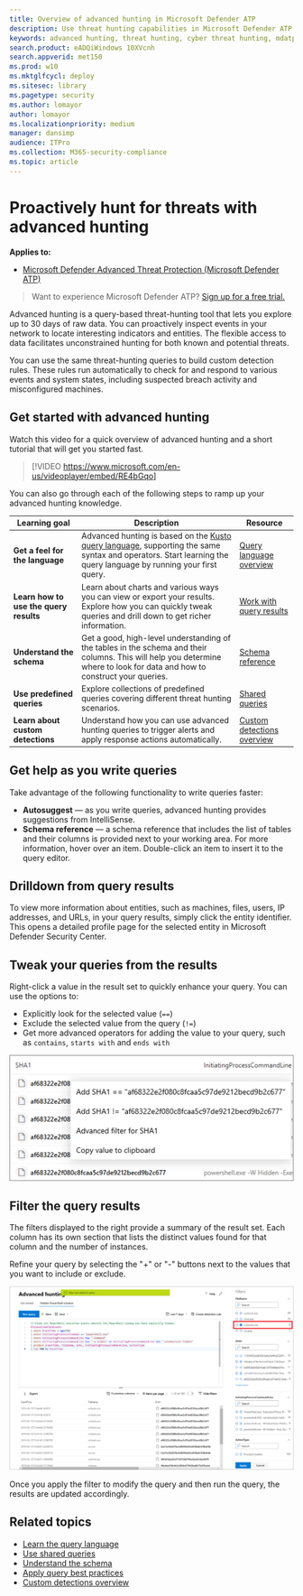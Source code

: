 ```yaml
---
title: Overview of advanced hunting in Microsoft Defender ATP
description: Use threat hunting capabilities in Microsoft Defender ATP to build queries that find threats and weaknesses in your network
keywords: advanced hunting, threat hunting, cyber threat hunting, mdatp, windows defender atp, wdatp search, query, telemetry, custom detections, schema, kusto
search.product: eADQiWindows 10XVcnh
search.appverid: met150
ms.prod: w10
ms.mktglfcycl: deploy
ms.sitesec: library
ms.pagetype: security
ms.author: lomayor
author: lomayor
ms.localizationpriority: medium
manager: dansimp
audience: ITPro
ms.collection: M365-security-compliance 
ms.topic: article
---
```


# Proactively hunt for threats with advanced hunting
**Applies to:**
- [Microsoft Defender Advanced Threat Protection (Microsoft Defender ATP)](https://go.microsoft.com/fwlink/p/?linkid=2069559)

>Want to experience Microsoft Defender ATP? [Sign up for a free trial.](https://www.microsoft.com/microsoft-365/windows/microsoft-defender-atp?ocid=docs-wdatp-advancedhunting-abovefoldlink)

Advanced hunting is a query-based threat-hunting tool that lets you explore up to 30 days of raw data. You can proactively inspect events in your network to locate interesting indicators and entities. The flexible access to data facilitates unconstrained hunting for both known and potential threats.

You can use the same threat-hunting queries to build custom detection rules. These rules run automatically to check for and respond to various events and system states, including suspected breach activity and misconfigured machines.

## Get started with advanced hunting
Watch this video for a quick overview of advanced hunting and a short tutorial that will get you started fast.
<p></p>

> [!VIDEO https://www.microsoft.com/en-us/videoplayer/embed/RE4bGqo]

You can also go through each of the following steps to ramp up your advanced hunting knowledge.

| Learning goal | Description | Resource |
|--|--|--|
| **Get a feel for the language** | Advanced hunting is based on the [Kusto query language](https://docs.microsoft.com/azure/kusto/query/), supporting the same syntax and operators. Start learning the query language by running your first query. | [Query language overview](advanced-hunting-query-language.md) |
| **Learn how to use the query results** | Learn about charts and various ways you can view or export your results. Explore how you can quickly tweak queries and drill down to get richer information. | [Work with query results](advanced-hunting-query-results.md) |
| **Understand the schema** | Get a good, high-level understanding of the tables in the schema and their columns. This will help you determine where to look for data and how to construct your queries. | [Schema reference](advanced-hunting-schema-reference.md) |
| **Use predefined queries** | Explore collections of predefined queries covering different threat hunting scenarios. | [Shared queries](advanced-hunting-shared-queries.md) |
| **Learn about custom detections** | Understand how you can use advanced hunting queries to trigger alerts and apply response actions automatically. | [Custom detections overview](overview-custom-detections.md) |  

## Get help as you write queries
Take advantage of the following functionality to write queries faster:
- **Autosuggest** — as you write queries, advanced hunting provides suggestions from IntelliSense. 
- **Schema reference** — a schema reference that includes the list of tables and their columns is provided next to your working area. For more information, hover over an item. Double-click an item to insert it to the query editor.

## Drilldown from query results
To view more information about entities, such as machines, files, users, IP addresses, and URLs, in your query results, simply click the entity identifier. This opens a detailed profile page for the selected entity in Microsoft Defender Security Center.

## Tweak your queries from the results
Right-click a value in the result set to quickly enhance your query. You can use the options to:

- Explicitly look for the selected value (`==`)
- Exclude the selected value from the query (`!=`)
- Get more advanced operators for adding the value to your query, such as `contains`, `starts with` and `ends with` 

![Image of Microsoft Defender ATP advanced hunting result set](images/atp-advanced-hunting-results-filter.png)

## Filter the query results
The filters displayed to the right provide a summary of the result set. Each column has its own section that lists the distinct values found for that column and the number of instances.

Refine your query by selecting the "+" or "-" buttons next to the values that you want to include or exclude.

![Image of advanced hunting filter](images/atp-filter-advanced-hunting.png)

Once you apply the filter to modify the query and then run the query, the results are updated accordingly.

## Related topics
- [Learn the query language](advanced-hunting-query-language.md)
- [Use shared queries](advanced-hunting-shared-queries.md)
- [Understand the schema](advanced-hunting-schema-reference.md)
- [Apply query best practices](advanced-hunting-best-practices.md)
- [Custom detections overview](overview-custom-detections.md)